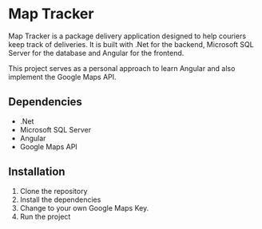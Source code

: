 # Map Tracker

Map Tracker is a package delivery application designed to help couriers keep track of deliveries. It is built with .Net for the backend, Microsoft SQL Server for the database and Angular for the frontend.

This project serves as a personal approach to learn Angular and also implement the Google Maps API.

## Dependencies 
* .Net
* Microsoft SQL Server
* Angular
* Google Maps API

## Installation

1. Clone the repository
2. Install the dependencies
3. Change to your own Google Maps Key.
4. Run the project
